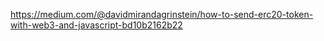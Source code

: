 https://medium.com/@davidmirandagrinstein/how-to-send-erc20-token-with-web3-and-javascript-bd10b2162b22
